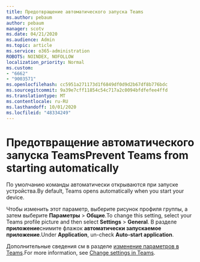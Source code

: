 ```yaml
---
title: Предотвращение автоматического запуска Teams
ms.author: pebaum
author: pebaum
manager: scotv
ms.date: 04/21/2020
ms.audience: Admin
ms.topic: article
ms.service: o365-administration
ROBOTS: NOINDEX, NOFOLLOW
localization_priority: Normal
ms.custom:
- "6662"
- "9003571"
ms.openlocfilehash: cc5951a271173d1f6849df0d9d2b67df8b776bdc
ms.sourcegitcommit: 9a39e7cff11854c54c717a2c0094bfdfefee4ffd
ms.translationtype: MT
ms.contentlocale: ru-RU
ms.lasthandoff: 10/01/2020
ms.locfileid: "48334249"
---
```

# <a name="prevent-teams-from-starting-automatically"></a><span data-ttu-id="bf9be-102">Предотвращение автоматического запуска Teams</span><span class="sxs-lookup"><span data-stu-id="bf9be-102">Prevent Teams from starting automatically</span></span>

<span data-ttu-id="bf9be-103">По умолчанию команды автоматически открываются при запуске устройства.</span><span class="sxs-lookup"><span data-stu-id="bf9be-103">By default, Teams opens automatically when you start your device.</span></span>

<span data-ttu-id="bf9be-104">Чтобы изменить этот параметр, выберите рисунок профиля группы, а затем выберите **Параметры**  >   **Общие**.</span><span class="sxs-lookup"><span data-stu-id="bf9be-104">To change this setting, select your Teams profile picture and then select  **Settings** >  **General**.</span></span> <span data-ttu-id="bf9be-105">В разделе  **приложение**снимите флажок  **автоматически запускаемое приложение**.</span><span class="sxs-lookup"><span data-stu-id="bf9be-105">Under  **Application**, un-check  **Auto-start application**.</span></span>

<span data-ttu-id="bf9be-106">Дополнительные сведения см в разделе  [изменение параметров в Teams](https://support.microsoft.com/office/b506e8f1-1a96-4cf1-8c6b-b6ed4f424bc7).</span><span class="sxs-lookup"><span data-stu-id="bf9be-106">For more information, see  [Change settings in Teams](https://support.microsoft.com/office/b506e8f1-1a96-4cf1-8c6b-b6ed4f424bc7).</span></span>
